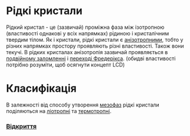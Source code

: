 # Рідкі кристали

Рідкий кристал  - це (зазвичай) проміжна фаза між ізотропною (властивості однакові у всіх напрямках) рідиною і кристалічним твердим тілом. Як і кристали, рідкі кристали є [анізотропними](misc/anizothropy), тобто у різних напрямках простору проявляють різні властивості. Також вони текучі.
 В рідких кристалах анізотропія зазвичай проявляється в [подвійному заломленні](https://uk.wikipedia.org/wiki/%D0%9F%D0%BE%D0%B4%D0%B2%D1%96%D0%B9%D0%BD%D0%B5_%D0%BF%D1%80%D0%BE%D0%BC%D0%B5%D0%BD%D0%B5%D0%B7%D0%B0%D0%BB%D0%BE%D0%BC%D0%BB%D0%B5%D0%BD%D0%BD%D1%8F) і [переході Фредерікса](freedericksz.md). (обидві властивості потрібно розуміти, щоб осягнути концепт LCD)

# Класифікація

В залежності від способу утворення [мезофаз](misc/mesophase) рідкі кристали поділяються на [ліотропні](liotropes.md) та [термотропні](thermotropes.md).

### [Відкриття](lc_discovery.md)